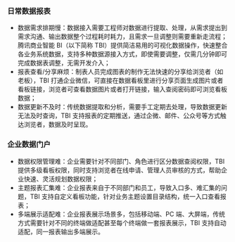 ### 日常数据报表
- 数据需求排期慢：数据接入需要工程师对数据进行提取、处理，从需求提出到需求沟通、输出数据整个过程耗时耗力，且需求一旦调整则需要重新走流程；腾讯商业智能 BI（以下简称 TBI）提供简洁易用的可视化数据操作，快速整合各业务系统数据，支持多种数据源接入方式，即使需要调整，仅需几分钟即可完成数据表调整，无需开发介入；
- 报表查看/分享麻烦：制表人员完成图表的制作无法快速的分享给浏览者（如老板），TBI 打通企业微信，可直接在数据看板里进行分享页面生成图片或者看板链接，浏览者可查看数据图片或者打开链接，输入查阅密码即可浏览看板数据；
- 数据更新不及时：传统数据提取和分析，需要手工定期去处理，导致数据更新无法及时查询，TBI 支持报表的定期推送，通过企微、邮件、公众号等方式触达浏览者，数据及时呈现。

### 企业数据门户
- 数据权限管理难：企业需要针对不同部门、角色进行区分数据查阅权限，TBI 提供多级看板权限，同时支持浏览者在线申请、管理人员审核的方式，帮助企业快速、灵活规划数据权限；
- 主题报表汇集难：企业报表来自于不同部门和员工，导致入口多、难汇集的问题，TBI 支持自定义看板功能，针对业务主题设置目录结构，统一入口查看报表；
- 多端展示适配难：企业报表展示场景多，包括移动端、PC 端、大屏端，传统方式需要针对不同的终端做适配甚至每个终端做一套报表展示，TBI 支持自动适配，同一报表输出多端展示。
